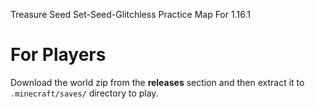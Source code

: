 Treasure Seed Set-Seed-Glitchless Practice Map For 1.16.1

# For Players
Download the world zip from the **releases** section and then extract it to `.minecraft/saves/` directory to play.

